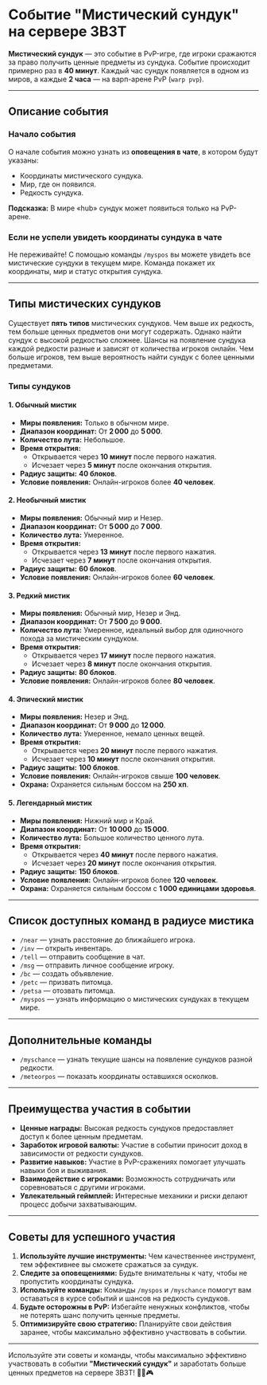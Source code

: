 # Событие "Мистический сундук" на сервере 3B3T

**Мистический сундук** — это событие в PvP-игре, где игроки сражаются за право получить ценные предметы из сундука. Событие происходит примерно раз в **40 минут**. Каждый час сундук появляется в одном из миров, а каждые **2 часа** — на варп-арене PvP (`warp pvp`).

---

## Описание события

### Начало события

О начале события можно узнать из **оповещения в чате**, в котором будут указаны:
- Координаты мистического сундука.
- Мир, где он появился.
- Редкость сундука.

**Подсказка:** В мире «hub» сундук может появиться только на PvP-арене.

### Если не успели увидеть координаты сундука в чате

Не переживайте! С помощью команды `/myspos` вы можете увидеть все мистические сундуки в текущем мире. Команда покажет их координаты, мир и статус открытия сундука.

---

## Типы мистических сундуков

Существует **пять типов** мистических сундуков. Чем выше их редкость, тем больше ценных предметов они могут содержать. Однако найти сундук с высокой редкостью сложнее. Шансы на появление сундука каждой редкости разные и зависят от количества игроков онлайн. Чем больше игроков, тем выше вероятность найти сундук с более ценными предметами.

### Типы сундуков

#### 1. Обычный мистик

- **Миры появления:** Только в обычном мире.
- **Диапазон координат:** От **2 000** до **5 000**.
- **Количество лута:** Небольшое.
- **Время открытия:**
  - Открывается через **10 минут** после первого нажатия.
  - Исчезает через **5 минут** после окончания открытия.
- **Радиус защиты:** **40 блоков**.
- **Условие появления:** Онлайн-игроков более **40 человек**.

#### 2. Необычный мистик

- **Миры появления:** Обычный мир и Незер.
- **Диапазон координат:** От **5 000** до **7 000**.
- **Количество лута:** Умеренное.
- **Время открытия:**
  - Открывается через **13 минут** после первого нажатия.
  - Исчезает через **7 минут** после окончания открытия.
- **Радиус защиты:** **60 блоков**.
- **Условие появления:** Онлайн-игроков более **60 человек**.

#### 3. Редкий мистик

- **Миры появления:** Обычный мир, Незер и Энд.
- **Диапазон координат:** От **7 500** до **9 000**.
- **Количество лута:** Умеренное, идеальный выбор для одиночного похода за мистическим сундуком.
- **Время открытия:**
  - Открывается через **17 минут** после первого нажатия.
  - Исчезает через **8 минут** после окончания открытия.
- **Радиус защиты:** **80 блоков**.
- **Условие появления:** Онлайн-игроков более **80 человек**.

#### 4. Эпический мистик

- **Миры появления:** Незер и Энд.
- **Диапазон координат:** От **9 000** до **12 000**.
- **Количество лута:** Умеренное, немало ценных вещей.
- **Время открытия:**
  - Открывается через **20 минут** после первого нажатия.
  - Исчезает через **10 минут** после окончания открытия.
- **Радиус защиты:** **100 блоков**.
- **Условие появления:** Онлайн-игроков свыше **100 человек**.
- **Охрана:** Охраняется сильным боссом на **250 хп**.

#### 5. Легендарный мистик

- **Миры появления:** Нижний мир и Край.
- **Диапазон координат:** От **10 000** до **15 000**.
- **Количество лута:** Большое количество ценного лута.
- **Время открытия:**
  - Открывается через **40 минут** после первого нажатия.
  - Исчезает через **20 минут** после окончания открытия.
- **Радиус защиты:** **150 блоков**.
- **Условие появления:** Онлайн-игроков более **120 человек**.
- **Охрана:** Охраняется сильным боссом с **1 000 единицами здоровья**.

---

## Список доступных команд в радиусе мистика

- `/near` — узнать расстояние до ближайшего игрока.
- `/inv` — открыть инвентарь.
- `/tell` — отправить сообщение в чат.
- `/msg` — отправить личное сообщение игроку.
- `/bc` — создать объявление.
- `/petc` — призвать питомца.
- `/petsa` — отозвать питомца.
- `/myspos` — узнать информацию о мистических сундуках в текущем мире.

---

## Дополнительные команды

- `/myschance` — узнать текущие шансы на появление сундуков разной редкости.
- `/meteorpos` — показать координаты оставшихся осколков.

---

## Преимущества участия в событии

- **Ценные награды:** Высокая редкость сундуков предоставляет доступ к более ценным предметам.
- **Заработок игровой валюты:** Участие в событии приносит доход в зависимости от редкости сундуков.
- **Развитие навыков:** Участие в PvP-сражениях помогает улучшать навыки боя и выживания.
- **Взаимодействие с игроками:** Возможность сотрудничать или соревноваться с другими игроками.
- **Увлекательный геймплей:** Интересные механики и риски делают процесс добычи захватывающим.

---

## Советы для успешного участия

1. **Используйте лучшие инструменты:** Чем качественнее инструмент, тем эффективнее вы сможете сражаться за сундук.
2. **Следите за оповещениями:** Будьте внимательны к чату, чтобы не пропустить координаты сундука.
3. **Используйте команды:** Команды `/myspos` и `/myschance` помогут вам оставаться в курсе событий и шансов на редкость сундуков.
4. **Будьте осторожны в PvP:** Избегайте ненужных конфликтов, чтобы не потерять шанс получить ценные предметы.
5. **Оптимизируйте свою стратегию:** Планируйте свои действия заранее, чтобы максимально эффективно участвовать в событии.

---

Используйте эти советы и команды, чтобы максимально эффективно участвовать в событии **"Мистический сундук"** и заработать больше ценных предметов на сервере 3B3T! 🌠💎🎮

